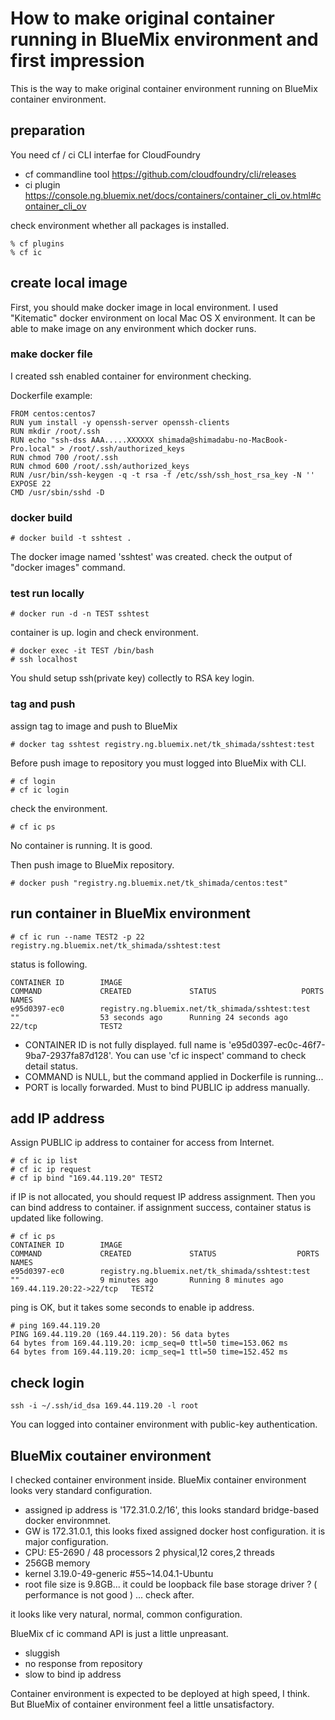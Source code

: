 # How to make original container running in BlueMix environment and first impression

This is the way to make original container environment running on BlueMix container environment.

## preparation

You need cf / ci CLI interfae for CloudFoundry

- cf commandline tool https://github.com/cloudfoundry/cli/releases
- ci plugin https://console.ng.bluemix.net/docs/containers/container_cli_ov.html#container_cli_ov

check environment whether all packages is installed.

    % cf plugins
    % cf ic

## create local image

First, you should make docker image in local environment.
I used "Kitematic" docker environment on local Mac OS X environment.
It can be able to make image on any environment which docker runs.

### make docker file

I created ssh enabled container for environment checking.

Dockerfile example:

    FROM centos:centos7
    RUN yum install -y openssh-server openssh-clients
    RUN mkdir /root/.ssh
    RUN echo "ssh-dss AAA.....XXXXXX shimada@shimadabu-no-MacBook-Pro.local" > /root/.ssh/authorized_keys
    RUN chmod 700 /root/.ssh
    RUN chmod 600 /root/.ssh/authorized_keys
    RUN /usr/bin/ssh-keygen -q -t rsa -f /etc/ssh/ssh_host_rsa_key -N ''
    EXPOSE 22
    CMD /usr/sbin/sshd -D

### docker build

    # docker build -t sshtest .

The docker image named 'sshtest' was created.
check the output of "docker images" command.

### test run locally

    # docker run -d -n TEST sshtest

container is up.
login and check environment.

    # docker exec -it TEST /bin/bash
    # ssh localhost

You shuld setup ssh(private key) collectly to RSA key login.

### tag and push

assign tag to image and push to BlueMix

    # docker tag sshtest registry.ng.bluemix.net/tk_shimada/sshtest:test

Before push image to repository you must logged into BlueMix with CLI.

    # cf login
    # cf ic login

check the environment.

    # cf ic ps

No container is running. It is good.

Then push image to BlueMix repository.

    # docker push "registry.ng.bluemix.net/tk_shimada/centos:test"

## run container in BlueMix environment

    # cf ic run --name TEST2 -p 22 registry.ng.bluemix.net/tk_shimada/sshtest:test

status is following.

    CONTAINER ID        IMAGE                                             COMMAND             CREATED             STATUS                   PORTS               NAMES
    e95d0397-ec0        registry.ng.bluemix.net/tk_shimada/sshtest:test   ""                  53 seconds ago      Running 24 seconds ago   22/tcp              TEST2

- CONTAINER ID is not fully displayed. full name is 'e95d0397-ec0c-46f7-9ba7-2937fa87d128'. You can use 'cf ic inspect' command to check detail status.
- COMMAND is NULL, but the command applied in Dockerfile is running...
- PORT is locally forwarded. Must to bind PUBLIC ip address manually.

## add IP address

Assign PUBLIC ip address to container for access from Internet.

    # cf ic ip list
    # cf ic ip request
    # cf ip bind "169.44.119.20" TEST2

if IP is not allocated, you should request IP address assignment.
Then you can bind address to container.
if assignment success, container status is updated like following.

    # cf ic ps
    CONTAINER ID        IMAGE                                             COMMAND             CREATED             STATUS                  PORTS                      NAMES
    e95d0397-ec0        registry.ng.bluemix.net/tk_shimada/sshtest:test   ""                  9 minutes ago       Running 8 minutes ago   169.44.119.20:22->22/tcp   TEST2

ping is OK, but it takes some seconds to enable ip address.

    # ping 169.44.119.20
    PING 169.44.119.20 (169.44.119.20): 56 data bytes
    64 bytes from 169.44.119.20: icmp_seq=0 ttl=50 time=153.062 ms
    64 bytes from 169.44.119.20: icmp_seq=1 ttl=50 time=152.452 ms

## check login

    ssh -i ~/.ssh/id_dsa 169.44.119.20 -l root

You can logged into container environment with public-key authentication.

## BlueMix coutainer environment

I checked container environment inside.
BlueMix container environment looks very standard configuration.

- assigned ip address is '172.31.0.2/16', this looks standard bridge-based docker environmnet.
- GW is 172.31.0.1, this looks fixed assigned docker host configuration. it is major configuration.
- CPU: E5-2690 / 48 processors 2 physical,12 cores,2 threads
- 256GB memory
- kernel 3.19.0-49-generic #55~14.04.1-Ubuntu
- root file size is 9.8GB... it could be loopback file base storage driver ? ( performance is not good ) ... check after.

it looks like very natural, normal, common configuration.

BlueMix cf ic command API is just a little unpreasant.

- sluggish
- no response from repository
- slow to bind ip address

Container environment is expected to be deployed at high speed, I think.
But BlueMix of container environment feel a little unsatisfactory.

